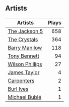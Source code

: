 ## Artists
Artists | Plays 
----- | -----: 
[The Jackson 5](/artists/the-jackson-5-35053) | 658
[The Crystals](/artists/the-crystals-988) | 364
[Barry Manilow](/artists/barry-manilow-31897) | 118
[Tony Bennett](/artists/tony-bennett-2564) | 94
[Wilson Phillips](/artists/wilson-phillips-29912) | 27
[James Taylor](/artists/james-taylor-5709) | 4
[Carpenters](/artists/carpenters-39303) | 2
[Burl Ives](/artists/burl-ives-1117) | 1
[Michael Bublé](/artists/michael-buble-58319) | 1

